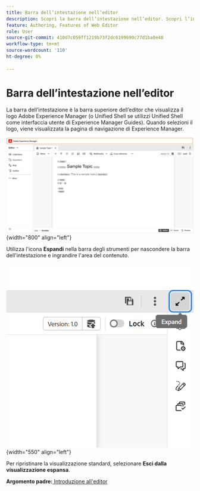 ```yaml
---
title: Barra dell’intestazione nell’editor
description: Scopri la barra dell’intestazione nell’editor. Scopri l’interfaccia e le funzioni dell’editor in Adobe Experience Manager Guides.
feature: Authoring, Features of Web Editor
role: User
source-git-commit: 410d7c059ff1219b73f2dc6199690c77d1ba0e48
workflow-type: tm+mt
source-wordcount: '110'
ht-degree: 0%

---
```


# Barra dell’intestazione nell’editor

La barra dell’intestazione è la barra superiore dell’editor che visualizza il logo Adobe Experience Manager (o Unified Shell se utilizzi Unified Shell come interfaccia utente di Experience Manager Guides). Quando selezioni il logo, viene visualizzata la pagina di navigazione di Experience Manager.

![](./images/web-editor-header-bar.png){width="800" align="left"}

Utilizza l&#39;icona **Espandi** nella barra degli strumenti per nascondere la barra dell&#39;intestazione e ingrandire l&#39;area del contenuto.

![](./images/web-editor-header-bar-expand-option.png){width="550" align="left"}

Per ripristinare la visualizzazione standard, selezionare **Esci dalla visualizzazione espansa**.

**Argomento padre:**[ Introduzione all&#39;editor](web-editor.md)
